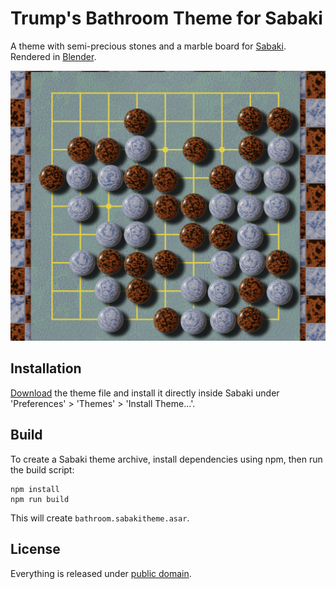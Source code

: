 # Trump's Bathroom Theme for Sabaki

A theme with semi-precious stones and a marble board for [Sabaki](http://sabaki.yichuanshen.de/).
Rendered in [Blender](https://www.blender.org/).

![Screenshot](Screenshot.jpg)

## Installation

[Download](https://github.com/billhails/SabakiThemes/releases) the theme file and install it directly inside Sabaki
under 'Preferences' > 'Themes' > 'Install Theme...'.

## Build

To create a Sabaki theme archive, install dependencies using npm, then run the build script:

~~~
npm install
npm run build
~~~

This will create `bathroom.sabakitheme.asar`.

## License

Everything is released under [public domain](http://creativecommons.org/publicdomain/zero/1.0/).
